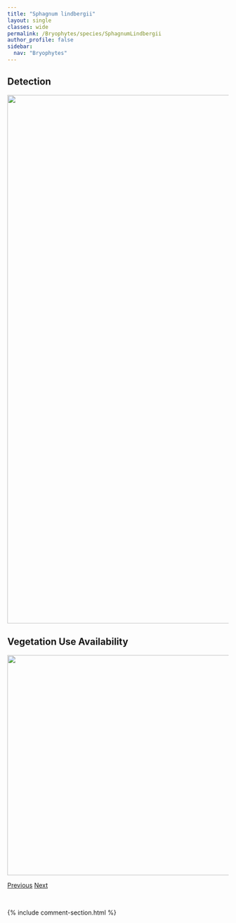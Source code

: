 ```yaml
---
title: "Sphagnum lindbergii"
layout: single
classes: wide
permalink: /Bryophytes/species/SphagnumLindbergii
author_profile: false
sidebar:
  nav: "Bryophytes"
---
```


<h2>Detection</h2>

<a href="https://drive.google.com/uc?export=view&id=1PBB4mK1-xE107StVjwLQcM8_FVYXZsCx">
<img src="https://drive.google.com/uc?export=view&id=1PBB4mK1-xE107StVjwLQcM8_FVYXZsCx" height = "1200" width = "800">
</a>


<h2>Vegetation Use Availability</h2>

<a href="https://drive.google.com/uc?export=view&id=1GJeNyRlP-DgMuLkNdYcLEl-jY--cPDoM">
<img src="https://drive.google.com/uc?export=view&id=1GJeNyRlP-DgMuLkNdYcLEl-jY--cPDoM" height = "500" width = "1000">
</a>


<a href="/DevelopmentWebsite/Bryophytes/species/SphagnumJensenii" class="pagination--pager" title="Sphagnum jensenii">Previous</a> <a href="/DevelopmentWebsite/Bryophytes/species/SphagnumMajus" class="pagination--pager" title="Sphagnum majus">Next</a>

<p>&nbsp;</p>

{% include comment-section.html %}
